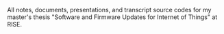 All notes, documents, presentations, and transcript source codes for my master's thesis "Software and Firmware Updates for Internet of Things" at RISE.
